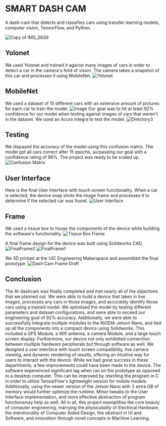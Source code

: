 # SMART DASH CAM

A dash-cam that detects and classifies cars using transfer learning models, computer vision, TensorFlow, and Python.

![Copy of IMG_0639](https://github.com/Sean-Conrad/Smart-Dash-Cam/assets/98624752/025f5113-635a-4d82-87f8-0c9756188dc8)

## Yolonet
We used Yolonet and trained it against many images of cars in order to detect a car in the camera's feild of vision. The camera takes a snapshot of this car and processes it using MobileNet.
![Yolonet](https://github.com/Sean-Conrad/Smart-Dash-Cam/assets/98624752/0975a5cb-8ac7-4dd0-9a8a-37334c40764b)

## MobileNet
We used a dataset of 10 different cars with an extensive amount of pictures for each car to train the model. 
![image](https://github.com/Sean-Conrad/Smart-Dash-Cam/assets/98624752/0078277b-8d54-4e48-bc57-5c583531e538)
Our goal was to hit at least 92% confidence for our model when testing against images of cars that weren't in the dataset. We used an Acura Integra to test the model.
![Directory3](https://github.com/Sean-Conrad/Smart-Dash-Cam/assets/98624752/308f9648-e4d1-4f27-9f0c-7eac136f624d)


## Testing
We dispayed the accuracy of the model using this confusion matrix. The model got all cars correct after 15 epochs, surpassing our goal with a confidence rating of 96%. The project was ready to be scaled up.
![Confusion Matrix](https://github.com/Sean-Conrad/Smart-Dash-Cam/assets/98624752/e28e4015-6717-4a16-985d-8f8134af46c1)

## User Interface
Here is the final User Interface with touch screen functionality. When a car is selected, the device snap shots the image frame and processes it to determine if the selected car was found.
![User Interface](https://github.com/Sean-Conrad/Smart-Dash-Cam/assets/98624752/1bb62e92-b10b-4cc3-b97f-0ac506cb56cc)

## Frame
We used a tissue box to house the components of the device while building the software's functionality. 
![Tissue Box Frame](https://github.com/Sean-Conrad/Smart-Dash-Cam/assets/98624752/72844c9f-0685-4df8-89b9-8bea3315e336)

A final frame design for the device was built using Solidworks CAD.
![FinalFrame2](https://github.com/Sean-Conrad/Smart-Dash-Cam/assets/98624752/19a9e831-5496-4774-9c8e-5d905067e0fb)
![FinalFrame1](https://github.com/Sean-Conrad/Smart-Dash-Cam/assets/98624752/cd115cbf-28db-428f-8d9c-ad36ff5f8015)

We 3D printed at the UIC Engineering Makerspace and assembled the final prototype.
![Dash Cam Frame Draft](https://github.com/Sean-Conrad/Smart-Dash-Cam/assets/98624752/728e1a08-7f94-4268-86d0-4ea22cb11215)

## Conclusion
The AI-dashcam was finally completed and met nearly all of the objectives that we
planned out. We were able to build a device that takes in live images, processes any cars in those images,
and accurately identify those cars using a trained model. We optimized the model by testing different
parameters and dataset configurations, and were able to exceed our engineering goal of 92% accuracy.
Additionally,  we were able to successfully integrate multiple modules to the NVIDIA Jetson Nano, and
tied up all the components into a compact device using Solidworks. This included a GPS Module, a Wifi antenna,
a camera Module, and a large touch screen display. Furthermore, our device not only exhibitted connection between
multiple hardware peripherals but through software as well. We designed a user interface with touch screen 
compatibility, live camera viewing, and dynamic rendering of results, offering an intuitive way for users to 
interact with the device. While we had great success in these departments, a few improvements could have been 
made to the device. The software expereinced significant lag when ran on the prototype as opposed to a desktop 
computer. This can be improved by rewriting the program in C in order to utilize TensorFlow's lightweight version 
for mobile models. Additionally, using the newer version of the Jetson Nano with 2 extra GB of memory would 
further optimize the runtime. Minor tweaks to the User Interface implementation, and more effective abstraction 
of program functionsmay help as well. All in all, this project exemplifies the core beauty of computer engineering, 
marrying the _physicalality_ of Electrical Hardware, the _intentionality_ of Computer Aided Design, the _abstract_ 
in UI and Software, and _innovation_ through novel concepts in Machine Learning.

